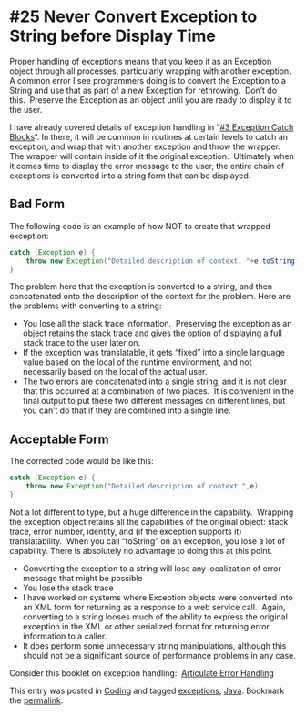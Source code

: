 #  #25 Never Convert Exception to String before Display Time

Proper handling of exceptions means that you keep it as an Exception object through all processes, particularly wrapping with another exception.  A common error I see programmers doing is to convert the Exception to a String and use that as part of a new Exception for rethrowing.  Don’t do this.  Preserve the Exception as an object until you are ready to display it to the user.  

I have already covered details of exception handling in “[#3 Exception Catch Blocks](https://agiletribe.purplehillsbooks.com/2011/10/01/3-exception-catch-blocks/)“. In there, it will be common in routines at certain levels to catch an exception, and wrap that with another exception and throw the wrapper.  The wrapper will contain inside of it the original exception.  Ultimately when it comes time to display the error message to the user, the entire chain of exceptions is converted into a string form that can be displayed.

## Bad Form

The following code is an example of how NOT to create that wrapped exception:

```java
catch (Exception e) {
    throw new Exception("Detailed description of context. "+e.toString());
}
```


The problem here that the exception is converted to a string, and then concatenated onto the description of the context for the problem. Here are the problems with converting to a string:

*   You lose all the stack trace information.  Preserving the exception as an object retains the stack trace and gives the option of displaying a full stack trace to the user later on.
*   If the exception was translatable, it gets “fixed” into a single language value based on the local of the runtime environment, and not necessarily based on the local of the actual user.
*   The two errors are concatenated into a single string, and it is not clear that this occurred at a combination of two places.  It is convenient in the final output to put these two different messages on different lines, but you can’t do that if they are combined into a single line.

## Acceptable Form

The corrected code would be like this:

```java
catch (Exception e) {
    throw new Exception("Detailed description of context.",e);
}
```


Not a lot different to type, but a huge difference in the capability.  Wrapping the exception object retains all the capabilities of the original object: stack trace, error number, identity, and (if the exception supports it) translatability.  When you call “toString” on an exception, you lose a lot of capability. There is absolutely no advantage to doing this at this point.

*   Converting the exception to a string will lose any localization of error message that might be possible
*   You lose the stack trace
*   I have worked on systems where Exception objects were converted into an XML form for returning as a response to a web service call.  Again, converting to a string looses much of the ability to express the original exception in the XML or other serialized format for returning error information to a caller.
*   It does perform some unnecessary string manipulations, although this should not be a significant source of performance problems in any case.

Consider this booklet on exception handling:  [Articulate Error Handling](http://www.lulu.com/product/paperback/articulate-error-handling/2612130)

This entry was posted in [Coding](https://agiletribe.purplehillsbooks.com/category/coding/) and tagged [exceptions](https://agiletribe.purplehillsbooks.com/tag/exceptions/), [Java](https://agiletribe.purplehillsbooks.com/tag/java/). Bookmark the [permalink](https://agiletribe.purplehillsbooks.com/2011/12/20/never-convert-exception-to-string-before-display-time/ "Permalink to #25 Never Convert Exception to String before Display Time").